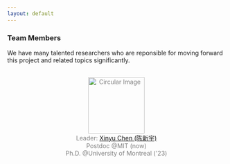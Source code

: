 ```yaml
---
layout: default
---
```


### Team Members

We have many talented researchers who are reponsible for moving forward this project and related topics significantly.

<br>

<div align="center">

<font color = gray>

  <div class="image-container">
    <img align="middle" src="https://spatiotemporal-data.github.io/images/xinyu24.png" width="130" alt="Circular Image"/>
  </div>
  <div align = "center">
    Leader: <a href="https://xinychen.github.io/">Xinyu Chen (陈新宇)</a>
  </div>
  <div align = "center">
    Postdoc @MIT (now)
  </div>
  <div align = "center">
    Ph.D. @University of Montreal ('23)
  </div>

<br>


<br>
<br>